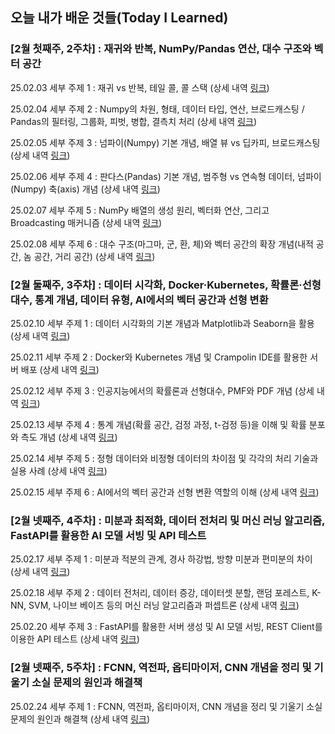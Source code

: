 ## 오늘 내가 배운 것들(Today I Learned)

### [2월 첫째주, 2주차] : 재귀와 반복, NumPy/Pandas 연산, 대수 구조와 벡터 공간

25.02.03 세부 주제 1 : 재귀 vs 반복, 테일 콜, 콜 스택 (상세 내역 [링크](2월/2025-02-03.md))  

25.02.04 세부 주제 2 : Numpy의 차원, 형태, 데이터 타입, 연산, 브로드캐스팅 / Pandas의 필터링, 그룹화, 피벗, 병합, 결측치 처리 (상세 내역 [링크](2월/2025-02-04.md))

25.02.05 세부 주제 3 : 넘파이(Numpy) 기본 개념, 배열 뷰 vs 딥카피, 브로드캐스팅 (상세 내역 [링크](2월/2025-02-05.md))

25.02.06 세부 주제 4 : 판다스(Pandas) 기본 개념, 범주형 vs 연속형 데이터, 넘파이(Numpy) 축(axis) 개념 (상세 내역 [링크](2월/2025-02-06.md)) 

25.02.07 세부 주제 5 : NumPy 배열의 생성 원리, 벡터화 연산, 그리고 Broadcasting 매커니즘 (상세 내역 [링크](2월/2025-02-07.md)) 

25.02.08 세부 주제 6 : 대수 구조(마그마, 군, 환, 체)와 벡터 공간의 확장 개념(내적 공간, 놈 공간, 거리 공간) (상세 내역 [링크](2월/2025-02-08.md)) 

### [2월 둘째주, 3주차] : 데이터 시각화, Docker·Kubernetes, 확률론·선형대수, 통계 개념, 데이터 유형, AI에서의 벡터 공간과 선형 변환

25.02.10 세부 주제 1 : 데이터 시각화의 기본 개념과 Matplotlib과 Seaborn을 활용 (상세 내역 [링크](2월/2025-02-10.md))

25.02.11 세부 주제 2 : Docker와 Kubernetes 개념 및 Crampolin IDE를 활용한 서버 배포 (상세 내역 [링크](2월/2025-02-11.md))

25.02.12 세부 주제 3 : 인공지능에서의 확률론과 선형대수, PMF와 PDF 개념 (상세 내역 [링크](2월/2025-02-12.md))

25.02.13 세부 주제 4 : 통계 개념(확률 공간, 검정 과정, t-검정 등)을 이해 및 확률 분포와 측도 개념 (상세 내역 [링크](2월/2025-02-13.md))

25.02.14 세부 주제 5 : 정형 데이터와 비정형 데이터의 차이점 및 각각의 처리 기술과 실용 사례 (상세 내역 [링크](2월/2025-02-14.md))

25.02.15 세부 주제 6 : AI에서의 벡터 공간과 선형 변환 역할의 이해 (상세 내역 [링크](2월/2025-02-15.md))

### [2월 넷째주, 4주차] : 미분과 최적화, 데이터 전처리 및 머신 러닝 알고리즘, FastAPI를 활용한 AI 모델 서빙 및 API 테스트

25.02.17 세부 주제 1 : 미분과 적분의 관계, 경사 하강법, 방향 미분과 편미분의 차이 (상세 내역 [링크](2월/2025-02-17.md))

25.02.18 세부 주제 2 : 데이터 전처리, 데이터 증강, 데이터셋 분할, 랜덤 포레스트, K-NN, SVM, 나이브 베이즈 등의 머신 러닝 알고리즘과 퍼셉트론 (상세 내역 [링크](2월/2025-02-18.md))

25.02.20 세부 주제 3 : FastAPI를 활용한 서버 생성 및 AI 모델 서빙, REST Client를 이용한 API 테스트 (상세 내역 [링크](2월/2025-02-20.md))

### [2월 넷째주, 5주차] : FCNN, 역전파, 옵티마이저, CNN 개념을 정리 및 기울기 소실 문제의 원인과 해결책

25.02.24 세부 주제 1 : FCNN, 역전파, 옵티마이저, CNN 개념을 정리 및 기울기 소실 문제의 원인과 해결책 (상세 내역 [링크](2월/2025-02-24.md))

